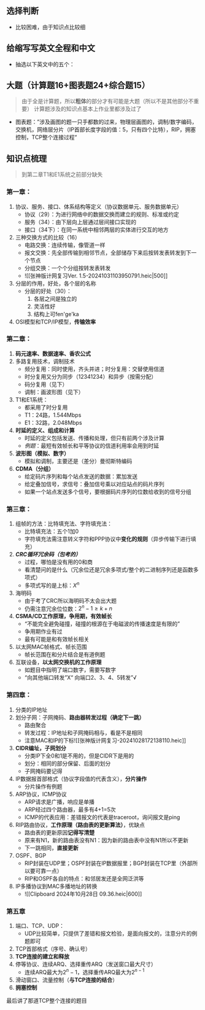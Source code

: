 ## 选择判断

- 比较困难，由于知识点比较细
## 给缩写写英文全程和中文

- 抽选以下英文中的五个：

## 大题（计算题16+图表题24+综合题15）

>由于全是计算题，所以**粗体**的部分才有可能是大题（所以不是其他部分不重要）
>计算题涉及的知识点基本上作业里都涉及过了

- 图表题：”涉及画图的题一只手都数的过来，物理层画图的，调制/数字编码，交换机，网络层分片（IP首部长度字段的值：5，只有四个比特），RIP，拥塞控制，TCP整个连接过程“
## 知识点梳理

> 到第二章T1和E1系统之前部分缺失

### 第一章：
1. 协议、服务、接口、体系结构等定义（协议数据单元、服务数据单元）
	- 协议（29）：为进行网络中的数据交换而建立的规则、标准或约定
	- 服务（34）：由下层向上层通过层间接口实现的
	- 接口（34下）：在同一系统中相邻两层的实体进行交互的地方
1. 三种交换方式的比较（16）
	- 电路交换：连续传输，像管道一样
	- 报文交换：先全部传输到相邻节点，全部储存下来后按转发表转发到下一个节点
	- 分组交换：一个个分组按转发表转发
	- ![[张神版计网复习Ver. 1.5-20241031103950791.heic|500]]
1. 分层的作用，好处，各个层的名称
	- 分层的好处（30）：
		1. 各层之间是独立的
		2. 灵活性好
		3. 结构上可fen'ge'ka
1. OSI模型和TCP/IP模型，**传输效率**
### 第二章：
1. **码元速率、数据速率、香农公式**
2. 多路复用技术，调制技术
	- 频分复用：同时使用，齐头并进；时分复用：交替使用信道
	- 时分复用又分为同步（12341234）和异步（按需分配）
	- 码分复用（见下）
	- 调制：画波形图（见下）
1. T1和E1系统：
	- 都采用了时分复用
	- T1：24路，1.544Mbps
	- E1：32路，2.048Mbps
2. **时延的定义、组成和计算**
	- 时延的定义包括发送、传播和处理，但只有前两个涉及计算
	- *例题*：最短有效帧长和平等协议的信道利用率会用到时延
3. **波形图（模拟、数字）**
	- 模拟和调制，主要还是（差分）曼彻斯特编码
4. **CDMA（分组）**
	- 给定码片序列和每个站点发送的数据：累加发送
	- 给定叠加信号，求信号：叠加信号乘以对应站点的码片序列
	- 如果一个站点发送多个信号，要根据码片序列的位数给收到的信号分组
### 第三章：
1. 组帧的方法：比特填充法、字符填充法：
	- 比特填充法：五个1加0
	- 字符填充法需注意转义字符和PPP协议中**变化的规则**（异步传输下进行填充）
1. ***CRC循环冗余码（包考的）***
	- 过程，哪怕是没有用的0和商
	- 看清楚问的是什么（冗余位还是冗余多项式/整个的二进制序列还是函数多项式）
	- 多项式写的是上标：$X^{n}$
2. 海明码
	- 由于考了CRC所以海明码不太会出大题
	- 仍需注意冗余位位数：$2^{n}-1\ge k+n$
3. **CSMA/CD工作原理，争用期，有效帧长**
	- “不能完全避免碰撞，碰撞的根源在于电磁波的传播速度是有限的”
	- 争用期作业有过
	- 最有可能是和有效帧长相关
4. 以太网MAC帧格式、帧长范围
	- 帧长范围在和分片结合是有道例题
5. 互联设备，**以太网交换机的工作原理**
	- 如题目中指明了端口数字，需要写数字
	- “向其他端口转发”X“   向端口2、3、4、5转发”√
### 第四章：
1. 分类的IP地址
2. 划分子网：子网掩码、**路由器转发过程（确定下一跳）**
	- 路由聚合
	- 转发过程：IP地址和子网掩码相与，看是不是相同
	- 注意MAC和IP的下标![[张神版计网复习-20241028172138110.heic]]
1. **CIDR编址，子网划分**
	- 分类IP下全0和1是不用的，但是CIDR下是用的
	- 划分：相同的部分保留、后面的划分
	- 子网掩码要记得
2. IP数据报首部格式（协议字段值的代表含义），**分片操作**
	- 分片操作有例题
3. ARP协议，ICMP协议
	- ARP请求是广播，响应是单播
	- ARP经过四个路由器，最多有4+1=5次
	- ICMP的代表应用：差错报文的代表是traceroot，询问报文是ping
4. RIP路由协议，**工作原理（路由表的更新算法）**，优缺点
	- 路由表的更新原因**记得写清楚**
	- 原来有N1，新的路由表没有N1：因为新的路由表中没有N1所以不更新
	- 下一跳相同，**直接更新**
1. OSPF、BGP
	- RIP封装在UDP里；OSPF封装在IP数据报里；BGP封装在TCP里（外部所以要可靠一点）
	- RIP和OSPF各自的特点：和邻居发还是全网泛洪等
2. IP多播协议到MAC多播地址的转换
	- ![[Clipboard 2024年10月28日 09.36.heic|600]]
### 第五章
1. 端口、TCP、UDP：
	- UDP比较简单，只提供了差错和报文检验，是面向报文的，注意分片的例题即可
2. TCP首部格式（序号、确认号）
3. **TCP连接的建立和释放**
4. 停等协议、连续ARQ、选择重传ARQ（发送窗口最大尺寸）
	- 连续ARQ最大为$2^{n}-1$，选择重传ARQ最大为$2^{n-1}$
5. 滑动窗口、流量控制（**与TCP连接的结合**）
6. **拥塞控制**

最后讲了那道TCP整个连接的题目
